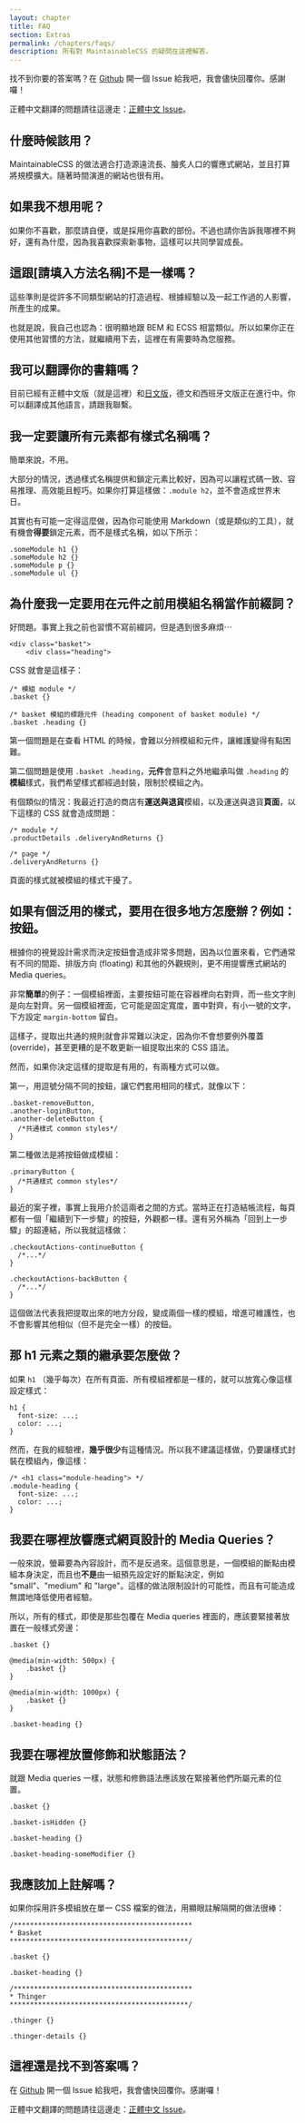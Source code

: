 ```yaml
---
layout: chapter
title: FAQ
section: Extras
permalink: /chapters/faqs/
description: 所有對 MaintainableCSS 的疑問在這裡解答。
---
```


找不到你要的答案嗎？在 [Github](https://github.com/adamsilver/maintainablecss.com/issues/new) 開一個 Issue 給我吧，我會儘快回覆你。感謝囉！

正體中文翻譯的問題請往這邊走：[正體中文 Issue](https://github.com/intersectiontw/maintainablecss/issues/new)。

## 什麼時候該用？

MaintainableCSS 的做法適合打造源遠流長、膾炙人口的響應式網站，並且打算將規模擴大。隨著時間演進的網站也很有用。

## 如果我不想用呢？

如果你不喜歡，那麼請自便，或是採用你喜歡的部份。不過也請你告訴我哪裡不夠好，還有為什麼，因為我喜歡探索新事物，這樣可以共同學習成長。

## 這跟[請填入方法名稱]不是一樣嗎？

這些準則是從許多不同類型網站的打造過程、根據經驗以及一起工作過的人影響，所產生的成果。

也就是說，我自己也認為：很明顯地跟 BEM 和 ECSS 相當類似。所以如果你正在使用其他習慣的方法，就繼續用下去，這裡在有需要時為您服務。

## 我可以翻譯你的書籍嗎？

目前已經有正體中文版（就是這裡）和[日文版](http://coliss.com/articles/build-websites/operation/css/maintainable-css-by-adam.html)，德文和西班牙文版正在進行中。你可以翻譯成其他語言，請跟我聯繫。

## 我一定要讓所有元素都有樣式名稱嗎？

簡單來說，不用。

大部分的情況，透過樣式名稱提供和鎖定元素比較好，因為可以讓程式碼一致、容易推理、高效能且輕巧。如果你打算這樣做：`.module h2`，並不會造成世界末日。

其實也有可能一定得這麼做，因為你可能使用 Markdown（或是類似的工具），就有機會**得要**鎖定元素，而不是樣式名稱，如以下所示：

	.someModule h1 {}
	.someModule h2 {}
	.someModule p {}
	.someModule ul {}

## 為什麼我一定要用在元件之前用模組名稱當作前綴詞？

好問題。事實上我之前也習慣不寫前綴詞，但是遇到很多麻煩⋯

	<div class="basket">
	    <div class="heading">

CSS 就會是這樣子：

	/* 模組 module */
	.basket {}

	/* basket 模組的標題元件 (heading component of basket module) */
	.basket .heading {}

第一個問題是在查看 HTML 的時候，會難以分辨模組和元件，讓維護變得有點困難。

第二個問題是使用 `.basket .heading`，**元件**會意料之外地繼承叫做 `.heading` 的**模組**樣式，我們希望樣式都經過封裝，限制於模組之內。

有個類似的情況：我最近打造的商店有**運送與退貨**模組，以及運送與退貨**頁面**，以下這樣的 CSS 就會造成問題：

	/* module */
	.productDetails .deliveryAndReturns {}

	/* page */
	.deliveryAndReturns {}

頁面的樣式就被模組的樣式干擾了。

## 如果有個泛用的樣式，要用在很多地方怎麼辦？例如：按鈕。

根據你的視覺設計需求而決定按鈕會造成非常多問題，因為以位置來看，它們通常有不同的間距、排版方向 (floating) 和其他的外觀規則，更不用提響應式網站的 Media queries。

非常**簡單**的例子：一個模組裡面，主要按鈕可能在容器裡向右對齊，而一些文字則是向左對齊。另一個模組裡面，它可能是固定寬度，置中對齊，有小一號的文字，下方設定 `margin-bottom` 留白。

這樣子，提取出共通的規則就會非常難以決定，因為你不會想要例外覆蓋 (override)，甚至更糟的是不敢更新一組提取出來的 CSS 語法。

然而，如果你決定這樣的提取是有用的，有兩種方式可以做。

第一，用逗號分隔不同的按鈕，讓它們套用相同的樣式，就像以下：

	.basket-removeButton,
	.another-loginButton,
	.another-deleteButton {
      /*共通樣式 common styles*/
	}

第二種做法是將按鈕做成模組：

	.primaryButton {
	  /*共通樣式 common styles*/
	}

最近的案子裡，事實上我用介於這兩者之間的方式。當時正在打造結帳流程，每頁都有一個「繼續到下一步驟」的按鈕，外觀都一樣。還有另外稱為「回到上一步驟」的超連結，所以我就這樣做：

	.checkoutActions-continueButton {
	  /*...*/
	}

	.checkoutActions-backButton {
	  /*...*/
	}

這個做法代表我把提取出來的地方分段，變成兩個一樣的模組，增進可維護性，也不會影響其他相似（但不是完全一樣）的按鈕。

## 那 h1 元素之類的繼承要怎麼做？

如果 `h1` （幾乎每次）在所有頁面、所有模組裡都是一樣的，就可以放寬心像這樣設定樣式：

	h1 {
      font-size: ...;
	  color: ...;
	}

然而，在我的經驗裡，**幾乎很少**有這種情況。所以我不建議這樣做，仍要讓樣式封裝在模組內，像這樣：

	/* <h1 class="module-heading"> */
	.module-heading {
	  font-size: ...;
	  color: ...;
	}

## 我要在哪裡放響應式網頁設計的 Media Queries？

一般來說，螢幕要為內容設計，而不是反過來。這個意思是，一個模組的斷點由模組本身決定，而且也**不是**由一組預先設定好的斷點決定，例如 "small"、"medium" 和 "large"。這樣的做法限制設計的可能性，而且有可能造成無謂地降低使用者經驗。

所以，所有的樣式，即使是那些包覆在 Media queries 裡面的，應該要緊接著放置在一般樣式旁邊：

	.basket {}

	@media(min-width: 500px) {
        .basket {}
	}

	@media(min-width: 1000px) {
	    .basket {}
	}

	.basket-heading {}

## 我要在哪裡放置修飾和狀態語法？

就跟 Media queries 一樣，狀態和修飾語法應該放在緊接著他們所屬元素的位置。

	.basket {}

	.basket-isHidden {}

	.basket-heading {}

	.basket-heading-someModifier {}

## 我應該加上註解嗎？

如果你採用許多模組放在單一 CSS 檔案的做法，用顯眼註解隔開的做法很棒：

	/********************************************
	* Basket
	********************************************/

	.basket {}

	.basket-heading {}

	/********************************************
	* Thinger
	********************************************/

	.thinger {}

	.thinger-details {}

## 這裡還是找不到答案嗎？

在 [Github](https://github.com/adamsilver/maintainablecss.com/issues/new) 開一個 Issue 給我吧，我會儘快回覆你。感謝囉！

正體中文翻譯的問題請往這邊走：[正體中文 Issue](https://github.com/intersectiontw/maintainablecss/issues/new)。